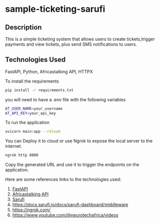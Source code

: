 # sample-ticketing-sarufi

## Description
This is a simple ticketing system that allows users to create tickets,trigger payments and view tickets, plus send SMS notifications to users.


## Technologies Used

FastAPI, Python, Africastalking API, HTTPX


To install the requirements

```bash
pip install -r requirements.txt
```

you will need to have a .env file with the following variables

```bash
AT_USER_NAME=your_username
AT_API_KEY=your_api_key
```


To run the application

```bash
uvicorn main:app --reload
```

You can Deploy it to cloud or use Ngrok to expose the local server to the internet.

```bash
ngrok http 8000
```

Copy the generated URL and use it to trigger the endpoints on the application.


Here are some references links to the technologies used:
1. [FastAPI](https://fastapi.tiangolo.com/)
2. [Africastalking API](https://africastalking.com/)
3. [Sarufi](https://sarufi.io/)
4. https://docs.sarufi.io/docs/sarufi-dashboard/middleware
5. https://ngrok.com/
6. https://www.youtube.com/@neurotechafrica/videos
